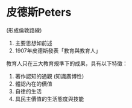 # 皮德斯Peters
(形成倫敦路線)
1. 主要思想如前述
2. 1907年皮德斯發表「教育與教育人」

  
教育人只在三大教育規準下的成果，具有以下特徵：
1. 著作認知的通觀 (知識廣博性)
2. 體認內在的價值
3. 自律的生活
4. 具民主價值的生活態度與技能
